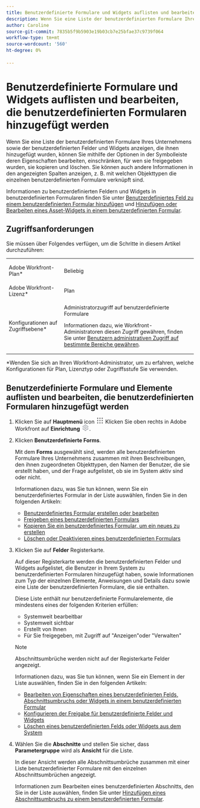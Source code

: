 ```yaml
---
title: Benutzerdefinierte Formulare und Widgets auflisten und bearbeiten, die benutzerdefinierten Formularen hinzugefügt werden
description: Wenn Sie eine Liste der benutzerdefinierten Formulare Ihres Unternehmens sowie der benutzerdefinierten Felder und Widgets anzeigen, die ihnen hinzugefügt wurden, können Sie mithilfe der Optionen in der Symbolleiste deren Eigenschaften bearbeiten, einschränken, für wen sie freigegeben wurden, sie kopieren und löschen. Sie können auch andere Informationen in den angezeigten Spalten anzeigen, z. B. mit welchen Objekttypen die einzelnen benutzerdefinierten Formulare verknüpft sind.
author: Caroline
source-git-commit: 7835b5f9b5903e19b03cb7e25bfae37c9739f064
workflow-type: tm+mt
source-wordcount: '560'
ht-degree: 0%

---
```



# Benutzerdefinierte Formulare und Widgets auflisten und bearbeiten, die benutzerdefinierten Formularen hinzugefügt werden

Wenn Sie eine Liste der benutzerdefinierten Formulare Ihres Unternehmens sowie der benutzerdefinierten Felder und Widgets anzeigen, die ihnen hinzugefügt wurden, können Sie mithilfe der Optionen in der Symbolleiste deren Eigenschaften bearbeiten, einschränken, für wen sie freigegeben wurden, sie kopieren und löschen. Sie können auch andere Informationen in den angezeigten Spalten anzeigen, z. B. mit welchen Objekttypen die einzelnen benutzerdefinierten Formulare verknüpft sind.

Informationen zu benutzerdefinierten Feldern und Widgets in benutzerdefinierten Formularen finden Sie unter [Benutzerdefiniertes Feld zu einem benutzerdefinierten Formular hinzufügen](../../../administration-and-setup/customize-workfront/create-manage-custom-forms/add-a-custom-field-to-a-custom-form.md) und [Hinzufügen oder Bearbeiten eines Asset-Widgets in einem benutzerdefinierten Formular](../../../administration-and-setup/customize-workfront/create-manage-custom-forms/add-widget-or-edit-its-properties-in-a-custom-form.md).

## Zugriffsanforderungen

Sie müssen über Folgendes verfügen, um die Schritte in diesem Artikel durchzuführen:

<table style="table-layout:auto"> 
 <col> 
 <col> 
 <tbody> 
  <tr data-mc-conditions=""> 
   <td role="rowheader"> <p>Adobe Workfront-Plan*</p> </td> 
   <td>Beliebig</td> 
  </tr> 
  <tr> 
   <td role="rowheader">Adobe Workfront-Lizenz*</td> 
   <td>Plan</td> 
  </tr> 
  <tr data-mc-conditions=""> 
   <td role="rowheader">Konfigurationen auf Zugriffsebene*</td> 
   <td> <p>Administratorzugriff auf benutzerdefinierte Formulare</p> <p>Informationen dazu, wie Workfront-Administratoren diesen Zugriff gewähren, finden Sie unter <a href="../../../administration-and-setup/add-users/configure-and-grant-access/grant-users-admin-access-certain-areas.md" class="MCXref xref">Benutzern administrativen Zugriff auf bestimmte Bereiche gewähren</a>.</p> </td> 
  </tr> 
 </tbody> 
</table>

&#42;Wenden Sie sich an Ihren Workfront-Administrator, um zu erfahren, welche Konfigurationen für Plan, Lizenztyp oder Zugriffsstufe Sie verwenden.

## Benutzerdefinierte Formulare und Elemente auflisten und bearbeiten, die benutzerdefinierten Formularen hinzugefügt werden

1. Klicken Sie auf **Hauptmenü** icon ![](assets/main-menu-icon.png) Klicken Sie oben rechts in Adobe Workfront auf **Einrichtung** ![](assets/gear-icon-settings.png).

1. Klicken **Benutzerdefinierte Forms**.

   Mit dem **Forms** ausgewählt sind, werden alle benutzerdefinierten Formulare Ihres Unternehmens zusammen mit ihren Beschreibungen, den ihnen zugeordneten Objekttypen, den Namen der Benutzer, die sie erstellt haben, und der Frage aufgelistet, ob sie im System aktiv sind oder nicht.

   Informationen dazu, was Sie tun können, wenn Sie ein benutzerdefiniertes Formular in der Liste auswählen, finden Sie in den folgenden Artikeln:

   * [Benutzerdefiniertes Formular erstellen oder bearbeiten](../../../administration-and-setup/customize-workfront/create-manage-custom-forms/create-or-edit-a-custom-form.md)
   * [Freigeben eines benutzerdefinierten Formulars](../../../administration-and-setup/customize-workfront/create-manage-custom-forms/share-access-to-a-custom-form.md)
   * [Kopieren Sie ein benutzerdefiniertes Formular, um ein neues zu erstellen](../../../administration-and-setup/customize-workfront/create-manage-custom-forms/copy-custom-form-to-create-a-new-one.md)
   * [Löschen oder Deaktivieren eines benutzerdefinierten Formulars](../../../administration-and-setup/customize-workfront/create-manage-custom-forms/delete-or-deactivate-a-custom-form.md)

1. Klicken Sie auf **Felder** Registerkarte.

   Auf dieser Registerkarte werden die benutzerdefinierten Felder und Widgets aufgelistet, die Benutzer in Ihrem System zu benutzerdefinierten Formularen hinzugefügt haben, sowie Informationen zum Typ der einzelnen Elemente, Anweisungen und Details dazu sowie eine Liste der benutzerdefinierten Formulare, die sie enthalten.

   Diese Liste enthält nur benutzerdefinierte Formularelemente, die mindestens eines der folgenden Kriterien erfüllen:

   * Systemweit bearbeitbar
   * Systemweit sichtbar
   * Erstellt von Ihnen
   * Für Sie freigegeben, mit Zugriff auf &quot;Anzeigen&quot;oder &quot;Verwalten&quot;

   >[!NOTE]
   >
   >Abschnittsumbrüche werden nicht auf der Registerkarte Felder angezeigt.

   Informationen dazu, was Sie tun können, wenn Sie ein Element in der Liste auswählen, finden Sie in den folgenden Artikeln:

   * [Bearbeiten von Eigenschaften eines benutzerdefinierten Felds, Abschnittsumbruchs oder Widgets in einem benutzerdefinierten Formular](../../../administration-and-setup/customize-workfront/create-manage-custom-forms/edit-a-custom-field.md)
   * [Konfigurieren der Freigabe für benutzerdefinierte Felder und Widgets](../../../administration-and-setup/customize-workfront/create-manage-custom-forms/configure-sharing-for-a-custom-field.md)
   * [Löschen eines benutzerdefinierten Felds oder Widgets aus dem System](../../../administration-and-setup/customize-workfront/create-manage-custom-forms/delete-a-custom-field.md)


1. Wählen Sie die **Abschnitte** und stellen Sie sicher, dass **Parametergruppe** wird als **Ansicht** für die Liste.

   In dieser Ansicht werden alle Abschnittsumbrüche zusammen mit einer Liste benutzerdefinierter Formulare mit den einzelnen Abschnittsumbrüchen angezeigt.

   Informationen zum Bearbeiten eines benutzerdefinierten Abschnitts, den Sie in der Liste auswählen, finden Sie unter [Hinzufügen eines Abschnittsumbruchs zu einem benutzerdefinierten Formular](../../../administration-and-setup/customize-workfront/create-manage-custom-forms/add-a-section-break-to-a-custom-form.md).

